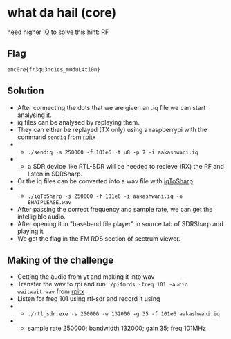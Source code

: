 
# what da hail (core)
need higher IQ to solve this
hint: RF

## Flag
```
enc0re{fr3qu3nc1es_m0duL4ti0n}
```

## Solution
* After connecting the dots that we are given an .iq file we can start analysing it.
* iq files can be analysed by replaying them.
* They can either be replayed (TX only) using a raspberrypi with the command `sendiq` from [rpitx](https://github.com/F5OEO/rpitx)
* * `./sendiq -s 250000 -f 101e6 -t u8 -p 7 -i aakashwani.iq`
* * a SDR device like RTL-SDR will be needed to recieve (RX) the RF and listen in SDRSharp.
* Or the iq files can be converted into a wav file with [iqToSharp](https://github.com/Marcin648/iqToSharp)
* * `./iqToSharp -s 250000 -f 101e6 -i aakashwani.iq -o BHAIPLEASE.wav`
* After passing the correct frequency and sample rate, we can get the intelligible audio.
* After opening it in "baseband file player" in source tab of SDRSharp and playing it
* We get the flag in the FM RDS section of sectrum viewer.


## Making of the challenge
* Getting the audio from yt and making it into wav
* Transfer the wav to rpi and run `./pifmrds -freq 101 -audio waitwait.wav`  from [rpitx](https://github.com/F5OEO/rpitx)
* Listen for freq 101 using rtl-sdr and record it using
* * `./rtl_sdr.exe -s 250000 -w 132000 -g 35 -f 101e6 aakashwani.iq`
* * sample rate 250000; bandwidth 132000; gain 35; freq 101MHz

